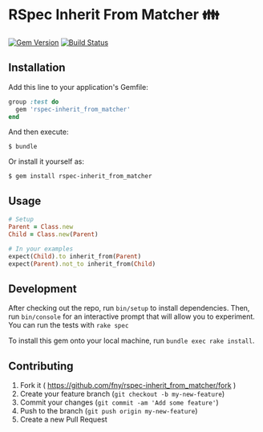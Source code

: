 # RSpec Inherit From Matcher :family:

[![Gem Version](https://badge.fury.io/rb/rspec-inherit_from_matcher.svg)](http://badge.fury.io/rb/rspec-inherit_from_matcher)
[![Build Status](https://travis-ci.org/fny/rspec-inherit_from_matcher.svg)](https://travis-ci.org/fny/rspec-inherit_from_matcher)

## Installation

Add this line to your application's Gemfile:

```ruby
group :test do
  gem 'rspec-inherit_from_matcher'
end
```

And then execute:

    $ bundle

Or install it yourself as:

    $ gem install rspec-inherit_from_matcher

## Usage

```ruby
# Setup
Parent = Class.new
Child = Class.new(Parent)

# In your examples
expect(Child).to inherit_from(Parent)
expect(Parent).not_to inherit_from(Child)
```

## Development

After checking out the repo, run `bin/setup` to install dependencies. Then, run `bin/console` for an interactive prompt that will allow you to experiment. You can run the tests with `rake spec`

To install this gem onto your local machine, run `bundle exec rake install`.

## Contributing

1. Fork it ( https://github.com/fny/rspec-inherit_from_matcher/fork )
2. Create your feature branch (`git checkout -b my-new-feature`)
3. Commit your changes (`git commit -am 'Add some feature'`)
4. Push to the branch (`git push origin my-new-feature`)
5. Create a new Pull Request
